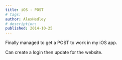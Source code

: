 ```yaml
---
title: iOS - POST
# tags:
author: AlexHedley
# description: 
published: 2014-10-25
---
```


Finally managed to get a POST to work in my iOS app.

Can create a login then update for the website.

